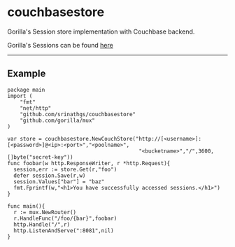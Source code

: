 couchbasestore
==============

Gorilla's Session store implementation with Couchbase backend.

Gorilla's Sessions can be found [here](https://github.com/gorilla/sessions)

--------
Example
--------
    
    package main
    import (
        "fmt"
        "net/http"
        "github.com/srinathgs/couchbasestore"
        "github.com/gorilla/mux"
    )
    
    var store = couchbasestore.NewCouchStore("http://[<username>]:[<password>]@<ip>:<port>","<poolname>",
                                              "<bucketname>","/",3600,[]byte("secret-key"))
    func foobar(w http.ResponseWriter, r *http.Request){
      session,err := store.Get(r,"foo")
      defer session.Save(r,w)
      session.Values["bar"] = "baz"
      fmt.Fprintf(w,"<h1>You have successfully accessed sessions.</h1>")
    }
    
    func main(){
      r := mux.NewRouter()
      r.HandleFunc("/foo/{bar}",foobar)
      http.Handle("/",r)
      http.ListenAndServe(":8081",nil)
    }
